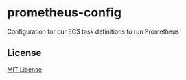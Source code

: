 # prometheus-config

Configuration for our ECS task definitions to run Prometheus

## License
[MIT License](LICENCE)
